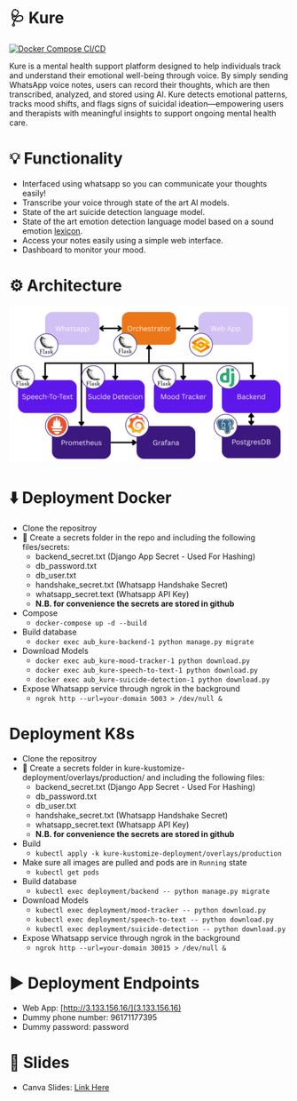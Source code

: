 # 🩺 Kure

[![Docker Compose CI/CD](https://github.com/AhmadM-DL/aub_kure/actions/workflows/docker%20build%20and%20compose.yml/badge.svg?branch=main)](https://github.com/AhmadM-DL/aub_kure/actions/workflows/docker%20build%20and%20compose.yml)

Kure is a mental health support platform designed to help individuals track and understand their emotional well-being through voice. By simply sending WhatsApp voice notes, users can record their thoughts, which are then transcribed, analyzed, and stored using AI. Kure detects emotional patterns, tracks mood shifts, and flags signs of suicidal ideation—empowering users and therapists with meaningful insights to support ongoing mental health care.

# 💡 Functionality

- Interfaced using whatsapp so you can communicate your thoughts easily!
- Transcribe your voice through state of the art AI models.
- State of the art suicide detection language model.
- State of the art emotion detection language model based on a sound emotion [lexicon](https://nrc-publications.canada.ca/eng/view/object/?id=0b6a5b58-a656-49d3-ab3e-252050a7a88c).
- Access your notes easily using a simple web interface.
- Dashboard to monitor your mood.

# ⚙️ Architecture

![](https://github.com/AhmadM-DL/aub_kure/blob/main/resources/Kure_Architecture.png?raw=true)

# ⬇️ Deployment Docker

- Clone the repositroy
- 🔐 Create a secrets folder in the repo and including the following files/secrets:
  - backend_secret.txt (Django App Secret - Used For Hashing)
  - db_password.txt
  - db_user.txt
  - handshake_secret.txt (Whatsapp Handshake Secret)
  - whatsapp_secret.text (Whatsapp API Key)
  - **N.B. for convenience the secrets are stored in github**
- Compose
  - `docker-compose up -d --build`
- Build database
  - `docker exec aub_kure-backend-1 python manage.py migrate`
- Download Models
  - `docker exec aub_kure-mood-tracker-1 python download.py`
  - `docker exec aub_kure-speech-to-text-1 python download.py`
  - `docker exec aub_kure-suicide-detection-1 python download.py`
- Expose Whatsapp service through ngrok in the background
  - `ngrok http --url=your-domain 5003 > /dev/null &`

# Deployment K8s

- Clone the repositroy
- 🔐 Create a secrets folder in kure-kustomize-deployment/overlays/production/ and including the following files:
  - backend_secret.txt (Django App Secret - Used For Hashing)
  - db_password.txt
  - db_user.txt
  - handshake_secret.txt (Whatsapp Handshake Secret)
  - whatsapp_secret.text (Whatsapp API Key)
  - **N.B. for convenience the secrets are stored in github**
- Build
  - `kubectl apply -k kure-kustomize-deployment/overlays/production`
- Make sure all images are pulled and pods are in `Running` state
  - `kubectl get pods`
- Build database
  - `kubectl exec deployment/backend -- python manage.py migrate`
- Download Models
  - `kubectl exec deployment/mood-tracker -- python download.py`
  - `kubectl exec deployment/speech-to-text -- python download.py`
  - `kubectl exec deployment/suicide-detection -- python download.py`
- Expose Whatsapp service through ngrok in the background
  - `ngrok http --url=your-domain 30015 > /dev/null &`

# ▶️ Deployment Endpoints

- Web App: [http://3.133.156.16/](3.133.156.16)
- Dummy phone number: 96171177395
- Dummy password: password

# 🛝 Slides

- Canva Slides: [Link Here](https://www.canva.com/design/DAGlbkLfh5E/n5lD47Diiejwu7OzerHdUg/edit?utm_content=DAGlbkLfh5E&utm_campaign=designshare&utm_medium=link2&utm_source=sharebutton)
